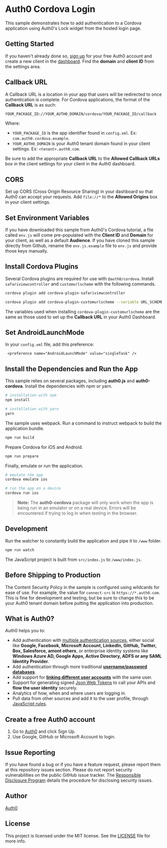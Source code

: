 # Auth0 Cordova Login

This sample demonstrates how to add authentication to a Cordova application using Auth0's Lock widget from the hosted login page.

## Getting Started

If you haven't already done so, [sign up](https://auth0.com/signup) for your free Auth0 account and create a new client in the [dashboard](https://manage.auth0.com). Find the **domain** and **client ID** from the settings area.

## Callback URL

A Callback URL is a location in your app that users will be redirected to once authentication is complete. For Cordova applications, the format of the **Callback URL** is as such:

```bash
YOUR_PACKAGE_ID://YOUR_AUTH0_DOMAIN/cordova/YOUR_PACKAGE_ID/callback
```

Where:

* `YOUR_PACKAGE_ID` is the app identifier found in `config.xml`. Ex: `com.auth0.cordova.example`.
* `YOUR_AUTH0_DOMAIN` is your Auth0 tenant domain found in your client settings. Ex: `<tenant>.auth0.com`.

Be sure to add the appropriate **Callback URL** to the **Allowed Callback URLs** box in the client settings for your client in the Auth0 dashboard.

## CORS

Set up CORS (Cross Origin Resource Sharing) in your dashboard so that Auth0 can accept your requests. Add `file://*` to the **Allowed Origins** box in your client settings.

## Set Environment Variables

If you have downloaded this sample from Auth0's Cordova tutorial, a file called `env.js` will come pre-populated with the **Client ID** and **Domain** for your client, as well as a default **Audience**. If you have cloned this sample directly from Github, rename the `env.js.example` file to `env.js` and provide those keys manually.

## Install Cordova Plugins

Several Cordova plugins are required for use with `@auth0/cordova`. Install `safariviewcontroller` and `customurlscheme` with the following commands.

```bash
cordova plugin add cordova-plugin-safariviewcontroller
```

```bash
cordova plugin add cordova-plugin-customurlscheme --variable URL_SCHEME={YOUR_PACKAGE_ID} --variable ANDROID_SCHEME={YOUR_PACKAGE_ID} --variable ANDROID_HOST={YOUR_AUTH0_DOMAIN} --variable ANDROID_PATHPREFIX=/cordova/{YOUR_PACKAGE_ID}/callback
```

The variables used when installing `cordova-plugin-customurlscheme` are the same as those used to set up the **Callback URL** in your Auth0 Dashboard.

## Set AndroidLaunchMode 

In your `config.xml` file, add this preference:
```
 <preference name="AndroidLaunchMode" value="singleTask" />
```

## Install the Dependencies and Run the App

This sample relies on several packages, including **auth0.js** and **auth0-cordova**. Install the dependencies with npm or yarn.

```bash
# installation with npm
npm install

# installation with yarn
yarn
```

The sample uses webpack. Run a command to instruct webpack to build the application bundle.

```bash
npm run build
```

Prepare Cordova for iOS and Android.

```bash
npm run prepare
```

Finally, emulate or run the application.

```bash
# emulate the app
cordova emulate ios

# run the app on a device
cordova run ios
```

> **Note:** The **auth0-cordova** package will only work when the app is being run in an emulator or on a real device. Errors will be encountered if trying to log in when testing in the browser.

## Development

Run the watcher to constantly build the application and pipe it to `/www` folder.

```bash
npm run watch
```

The JavaScript project is built from `src/index.js` to `/www/index.js`.

## Before Shipping to Production

The Content Security Policy in the sample is configured using wildcards for ease of use. For example, the value for `connect-src` is `https://*.auth0.com`. This is fine for development and testing, but be sure to change this to be your Auth0 tenant domain before putting the application into production. 

## What is Auth0?

Auth0 helps you to:

* Add authentication with [multiple authentication sources](https://docs.auth0.com/identityproviders), either social like **Google, Facebook, Microsoft Account, LinkedIn, GitHub, Twitter, Box, Salesforce, amont others**, or enterprise identity systems like **Windows Azure AD, Google Apps, Active Directory, ADFS or any SAML Identity Provider**.
* Add authentication through more traditional **[username/password databases](https://docs.auth0.com/mysql-connection-tutorial)**.
* Add support for **[linking different user accounts](https://docs.auth0.com/link-accounts)** with the same user.
* Support for generating signed [Json Web Tokens](https://docs.auth0.com/jwt) to call your APIs and **flow the user identity** securely.
* Analytics of how, when and where users are logging in.
* Pull data from other sources and add it to the user profile, through [JavaScript rules](https://docs.auth0.com/rules).

## Create a free Auth0 account

1. Go to [Auth0](https://auth0.com/signup) and click Sign Up.
2. Use Google, GitHub or Microsoft Account to login.

## Issue Reporting

If you have found a bug or if you have a feature request, please report them at this repository issues section. Please do not report security vulnerabilities on the public GitHub issue tracker. The [Responsible Disclosure Program](https://auth0.com/whitehat) details the procedure for disclosing security issues.

## Author

[Auth0](auth0.com)

## License

This project is licensed under the MIT license. See the [LICENSE](LICENSE.txt) file for more info.
